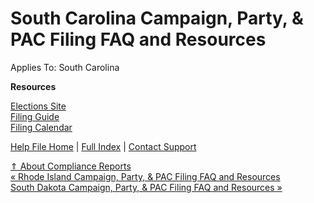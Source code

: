  South Carolina Campaign, Party, & PAC Filing FAQ and Resources
==========

Applies To: South Carolina

**Resources**

[Elections Site](https://www.scvotes.gov/)   
[Filing Guide  
](https://ethics.sc.gov/index.php/campaigns/election-material)[Filing Calendar](https://ethics.sc.gov/index.php/campaigns/election-material)

[Help File Home](/help/) | [Full Index](/Help-File-Directory/) | [Contact Support](mailto:support@ISPolitical.com)

[⇑ About Compliance Reports](/About-Compliance-Reports)  
[« Rhode Island Campaign, Party, & PAC Filing FAQ and Resources](/Rhode-Island-Campaign-Party-PAC-Filing-FAQ-and-Resources)  
[South Dakota Campaign, Party, & PAC Filing FAQ and Resources »](/South-Dakota-Campaign-Party-PAC-Filing-FAQ-and-Resources)